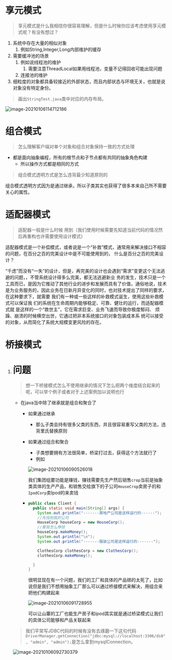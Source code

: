 



# 享元模式

> 享元模式是什么我相信你很容易理解，但是什么时候你应该考虑使用享元模式呢？有没有想过？

1. 系统中存在大量的相似对象
   1. 例如String,Integer,Long内部维护的缓存
2. 需要缓冲池的场景
   1. 例如说线程池的维护
      1. 需要注意ThreadLocal如果用线程池，变量不记得回收可能出现问题
   2. 连接池的维护
3. 细粒度的对象都具备较接近的外部状态，而且内部状态与环境无关，也就是说对象没有特定身份。

> 画出`StringTest.java`类中对应的内存布局。

![image-20210106114712186](https://zzy0-0.oss-cn-shanghai.aliyuncs.com/blog/2021-01-06-034801.png)

# 组合模式



> 怎么理解客户端对单个对象和组合对象保持一致的方式处理

- 都是面向抽象编程，所有的根节点和子节点都有共同的抽象角色构建
  - 所以操作方式都是相同的方式

> 组合模式透明方式是怎么违背最少知道原则的

组合模式透明方式因为是通过继承，所以子类其实也获得了很多本来自己所不需要关心的属性。

# 适配器模式

> 适配器一般是什么时候 用到（我们使用时候需要先知道当前代码的情况然后再重构也许需要使用设计模式）

​	适配器模式是一个补偿模式，或者说是一个“补救”模式，通常用来解决接口不相容的问题，在百分之百的完美设计中是不可能使用到的， 什么是百分之百的完美设计？

“千虑”而没有“一失”的设计，但是，再完美的设计也会遇到“需求”变更这个无法逃避的问题，，不管系统设计得多么完美，都无法逃避新业 务的发生，技术只是一个工具而已，是因为它推动了其他行业的进步和发展而具有了价值，通俗地说，技术是为业务服务的，因此业务在日新月异变化的同时，也对技术提出了同样的要求，在这种要求下，就需要 我们有一种或一些这样的补救模式诞生，使用这些补救模式可以保证我 们的系统在生命周期内能够稳定、可靠、健壮的运行，而适配器模式就 是这样的一个“救世主”，它在需求巨变、业务飞速而导致你极度郁闷、 烦躁、崩溃的时候横空出世，它通过把非本系统接口的对象包装成本系 统可以接受的对象，从而简化了系统大规模变更风险的存在。

# 桥接模式

1. # 问题

   > 想一下桥接模式怎么不使用继承的情况下怎么把两个维度结合起来的呢，可以举个例子或者对于上述案例加以说明也行

   - 在java当中除了继承就是组合和聚合了

     - 如果通过继承

       - 那么子类会持有很多父类的东西，并且很容易重写父类的方法，违背里氏替换原则

     - 如果通过组合和聚合

       - 子类想要拥有方法很简单，桥梁打过去，获得这个方法就行了
       - 例如

       ![image-20210106090526018](https://zzy0-0.oss-cn-shanghai.aliyuncs.com/blog/2021-01-06-013348.png)

       

       我们集团组要功能是赚钱，赚钱需要先生产然后销售`crop`当前是抽象类具体的生产产品，和销售交给旗下的子公司`HouseCrop`卖房子的和`IpodCorp`卖Ipod的来卖钱

     - ```java
       public class Client {
         public static void main(String[] args) {
           System.out.println("-------房地产公司是这样运行的------");
           //先找到我的公司
           HouseCorp houseCorp = new HouseCorp();
           //看我怎么挣钱
           houseCorp.makeMoney();
           System.out.println("\n");
           System.out.println("-------服装公司是这样运行的-------");
       
           ClothesCorp clothesCorp = new ClothesCorp();
           clothesCorp.makeMoney();
       
         }
       }
       ```

       很明显现在有一个问题，我们的工厂和具体的产品绑的太死了，比如说但是我们不想用抽象工厂那么可以通过桥接模式来解决，用组合来把他们构建起来

       ![image-20210106091728955](https://zzy0-0.oss-cn-shanghai.aliyuncs.com/blog/2021-01-06-013349.png)

       可以让山寨的工厂也能生产房子和ipod其实就是通过桥梁模式让我们的具体公司能够和产品关联起来

   > 我们平常写JDBC代码的时候有没有去琢磨一下这句代码`DriverManager.getConnection("jdbc:mysql://localhost:3306/ds0", "admin", "admin");`是怎么拿到mysqlConnection。

   ![image-20210106092730379](https://zzy0-0.oss-cn-shanghai.aliyuncs.com/blog/2021-01-06-13350.png)

   

